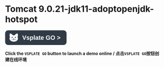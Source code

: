 # Tomcat 9.0.21-jdk11-adoptopenjdk-hotspot

<a href="https://www.vsplate.com/?docker-compose=https://github.com/vsplate/dcenvs/tomcat/9.0.21-jdk11-adoptopenjdk-hotspot"><img alt="VSPLATE GO" src="https://raw.githubusercontent.com/vsplate/images/master/vsgo_btn.png" width="200px"></a>

**Click the `VSPLATE GO` button to launch a demo online / 点击`VSPLATE GO`按钮创建在线环境**